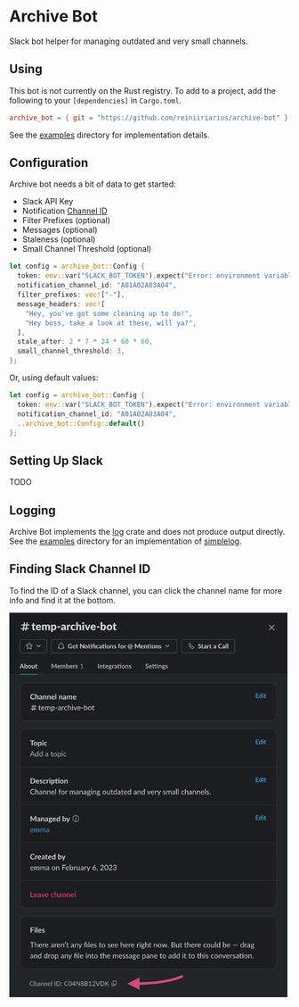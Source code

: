 # Archive Bot

Slack bot helper for managing outdated and very small channels.

## Using

This bot is not currently on the Rust registry. To add to a project, add the following to your `[dependencies]` in `Cargo.toml`.

```toml
archive_bot = { git = "https://github.com/reiniiriarios/archive-bot" }
```

See the [examples](examples/) directory for implementation details.

## Configuration

Archive bot needs a bit of data to get started:

- Slack API Key
- Notification [Channel ID](#finding-slack-channel-id)
- Filter Prefixes (optional)
- Messages (optional)
- Staleness (optional)
- Small Channel Threshold (optional)

```rust
let config = archive_bot::Config {
  token: env::var("SLACK_BOT_TOKEN").expect("Error: environment variable SLACK_BOT_TOKEN is not set."),
  notification_channel_id: "A01A02A03A04",
  filter_prefixes: vec!["-"],
  message_headers: vec![
    "Hey, you've got some cleaning up to do!",
    "Hey boss, take a look at these, will ya?",
  ],
  stale_after: 2 * 7 * 24 * 60 * 60,
  small_channel_threshold: 3,
};
```

Or, using default values:

```rust
let config = archive_bot::Config {
  token: env::var("SLACK_BOT_TOKEN").expect("Error: environment variable SLACK_BOT_TOKEN is not set."),
  notification_channel_id: "A01A02A03A04",
  ..archive_bot::Config::default()
};
```

## Setting Up Slack

TODO

## Logging

Archive Bot implements the [log](https://docs.rs/log/latest/log/) crate and does not produce output directly.
See the [examples](#) directory for an implementation of [simplelog](https://github.com/drakulix/simplelog.rs).

## Finding Slack Channel ID

To find the ID of a Slack channel, you can click the channel name for more info and find it at the bottom.

<img src="docs/find-channel-id.png" alt="Screenshot of Slack channel info with an arrow pointing to the Channel ID at the bottom of the window." width="500">
